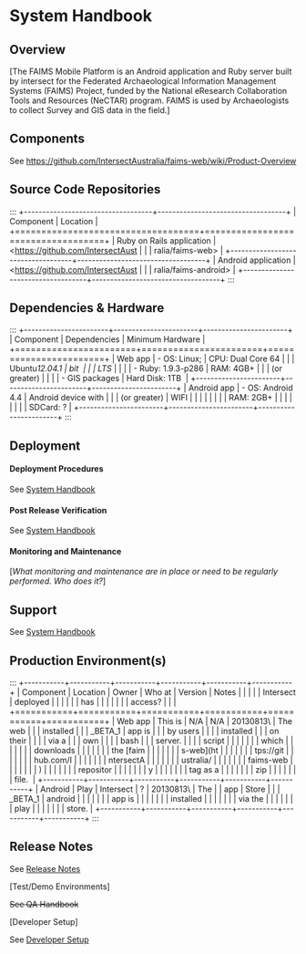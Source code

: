 System Handbook
============================================================



Overview 
--------

[The FAIMS Mobile Platform is an Android application and Ruby server
built by intersect for the Federated Archaeological Information
Management Systems (FAIMS) Project, funded by the National eResearch
Collaboration Tools and Resources (NeCTAR) program. FAIMS is used by
Archaeologists to collect Survey and GIS data in the
field.]

Components 
----------

See <https://github.com/IntersectAustralia/faims-web/wiki/Product-Overview>

Source Code Repositories 
------------------------

::: 
+-----------------------------------+-----------------------------------+
| Component                         | Location                          |
+===================================+===================================+
| Ruby on Rails application         | <https://github.com/IntersectAust |
|                                   | ralia/faims-web>                  |
+-----------------------------------+-----------------------------------+
| Android application               | <https://github.com/IntersectAust |
|                                   | ralia/faims-android>              |
+-----------------------------------+-----------------------------------+
:::

Dependencies & Hardware 
-----------------------

::: 
+-----------------------+-----------------------+-----------------------+
| Component             | Dependencies          | Minimum Hardware      |
+=======================+=======================+=======================+
| Web app               | -   OS: Linux;        | CPU: Dual Core 64     |
|                       |     Ubuntu*12.04.1    | bit                   |
|                       |     LTS*              |                       |
|                       | -   Ruby: 1.9.3-p286  | RAM: 4GB+             |
|                       |     (or greater)      |                       |
|                       | -   GIS packages      | Hard Disk: 1TB        |
+-----------------------+-----------------------+-----------------------+
| Android app           | -   OS: Android 4.4   | Android device with   |
|                       |     (or greater)      | WIFI                  |
|                       |                       |                       |
|                       |                       | RAM: 2GB+             |
|                       |                       |                       |
|                       |                       | SDCard: ?             |
+-----------------------+-----------------------+-----------------------+
:::

Deployment 
----------

#### Deployment Procedures 

See [System Handbook](../FAIMS/System+Handbook.html)

#### Post Release Verification 

See [System Handbook](../FAIMS/System+Handbook.html)

#### Monitoring and Maintenance 

[*What monitoring and maintenance are in place or need to be regularly
performed. Who does it?*]

Support 
-------

See [System Handbook](../FAIMS/System+Handbook.html)

Production Environment(s) 
-------------------------

::: 
+-----------+-----------+-----------+-----------+-----------+-----------+
| Component | Location  | Owner     | Who at    | Version   | Notes     |
|           |           |           | Intersect | deployed  |           |
|           |           |           | has       |           |           |
|           |           |           | access?   |           |           |
+===========+===========+===========+===========+===========+===========+
| Web app   | This is   | N/A       | N/A       | 20130813\ | The web   |
|           | installed |           |           | _BETA\_1  | app is    |
|           | by users  |           |           |           | installed |
|           | on their  |           |           |           | via a     |
|           | own       |           |           |           | bash      |
|           | server.   |           |           |           | script    |
|           |           |           |           |           | which     |
|           |           |           |           |           | downloads |
|           |           |           |           |           | the [faim |
|           |           |           |           |           | s-web](ht |
|           |           |           |           |           | tps://git |
|           |           |           |           |           | hub.com/I |
|           |           |           |           |           | ntersectA |
|           |           |           |           |           | ustralia/ |
|           |           |           |           |           | faims-web |
|           |           |           |           |           | )  |
|           |           |           |           |           | repositor |
|           |           |           |           |           | y         |
|           |           |           |           |           | tag as a  |
|           |           |           |           |           | zip       |
|           |           |           |           |           | file.     |
+-----------+-----------+-----------+-----------+-----------+-----------+
| Android   | Play      | Intersect | ?         | 20130813\ | The       |
| app       | Store     |           |           | _BETA\_1  | android   |
|           |           |           |           |           | app is    |
|           |           |           |           |           | installed |
|           |           |           |           |           | via the   |
|           |           |           |           |           | play      |
|           |           |           |           |           | store.    |
+-----------+-----------+-----------+-----------+-----------+-----------+
:::

Release Notes 
-------------

See [Release Notes](../FAIMS/Release+Notes.html)

[Test/Demo Environments]

~~See QA Handbook~~

[Developer Setup]

See [Developer Setup](../FAIMS/Developer+Setup.html)

</div>